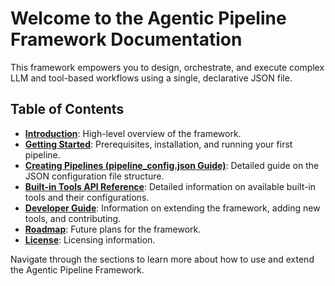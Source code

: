 # Welcome to the Agentic Pipeline Framework Documentation

This framework empowers you to design, orchestrate, and execute complex LLM and tool-based workflows using a single, declarative JSON file.

## Table of Contents

- **[Introduction](README.md)**: High-level overview of the framework.
- **[Getting Started](getting_started.md)**: Prerequisites, installation, and running your first pipeline.
- **[Creating Pipelines (pipeline_config.json Guide)](pipeline_config_guide.md)**: Detailed guide on the JSON configuration file structure.
- **[Built-in Tools API Reference](api_reference.md)**: Detailed information on available built-in tools and their configurations.
- **[Developer Guide](developer_guide.md)**: Information on extending the framework, adding new tools, and contributing.
- **[Roadmap](roadmap.md)**: Future plans for the framework.
- **[License](LICENSE.md)**: Licensing information.

Navigate through the sections to learn more about how to use and extend the Agentic Pipeline Framework.
